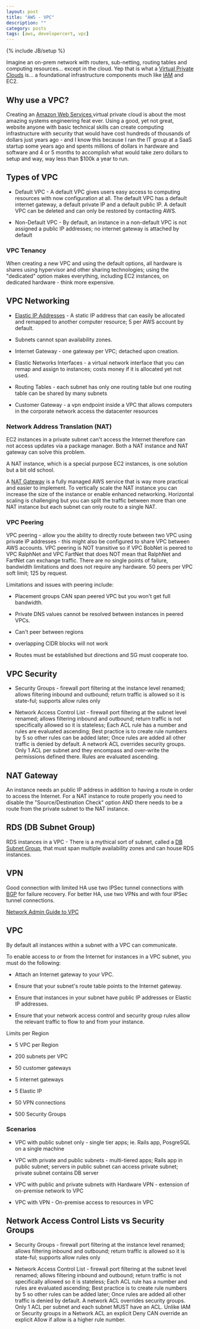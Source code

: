 ```yaml
---
layout: post
title: "AWS - VPC"
description: ""
category: posts
tags: [aws, developercert, vpc]
---
```

{% include JB/setup %}


Imagine an on-prem network with routers, sub-netting, routing tables and computing resources... except in the cloud. Yep that is what a [Virtual Private Clouds](https://aws.amazon.com/vpc/) is... a foundational infrastructure components much like [IAM](https://aws.amazon.com/iam/) and EC2.

## Why use a VPC?

Creating an [Amazon Web Services ](https://aws.amazon.com/) virtual private cloud is about the most amazing systems engineering feat ever. Using a good, yet not great, website anyone with basic technical skills can create computing infrastructure with security that would have cost hundreds of thousands of dollars just years ago - and I know this because I ran the IT group at a SaaS startup some years ago and spents millions of dollars in hardware and software and 4 or 5 months to accomplish what would take zero dollars to setup and way, way less than $100k a year to run.

## Types of VPC

* Default VPC - A default VPC gives users easy access to computing resources with now configuration at all. The default VPC has a default internet gateway, a default private IP and a default public IP. A default VPC can be deleted and can only be restored by contacting AWS.

* Non-Default VPC - By default, an instance in a non-default VPC is not assigned a public IP addresses; no internet gateway is attached by default

### VPC Tenancy

When creating a new VPC and using the default options, all hardware is shares using hypervisor and other sharing technologies; using the "dedicated" option makes everything, including EC2 instances, on dedicated hardware - think more expensive.

## VPC Networking

* [Elastic IP Addresses](http://docs.aws.amazon.com/AWSEC2/latest/UserGuide/elastic-ip-addresses-eip.html) - A static IP address that can easily be allocated and remapped to another computer resource; 5 per AWS account by default.

* Subnets cannot span availability zones. 

* Internet Gateway - one gateway per VPC; detached upon creation.

* Elastic Networks Interfaces - a virtual network interface that you can remap and assign to instances; costs money if it is allocated yet not used.

* Routing Tables - each subnet has only one routing table but one routing table can be shared by many subnets

* Customer Gateway - a vpn endpoint inside a VPC that allows computers in the corporate network access the datacenter resources 

### Network Address Translation (NAT) 

EC2 instances in a private subnet can't access the Internet therefore can not access updates via a package manager. Both a NAT instance and NAT gateway can solve this problem. 

A NAT instance, which is a special purpose EC2 instances, is one solution but a bit old school. 

A [NAT Gateway](http://docs.aws.amazon.com/AmazonVPC/latest/UserGuide/vpc-nat-gateway.html) is a fully managed AWS service that is way more practical and easier to implement. To vertically scale the NAT instance you can increase the size of the instance or enable enhanced networking. Horizontal scaling is challenging but you can split the traffic between more than one NAT instance but each subnet can only route to a single NAT.

### VPC Peering

VPC peering - allow you the ability to directly route between two VPC using private IP addresses - this might also be configured to share VPC between AWS accounts. VPC peering is NOT transitive so if VPC BobNet is peered to VPC RalphNet and VPC FartNet that does NOT mean that RalphNet and FartNet can exchange traffic. There are no single points of failure, bandwidth limitations and does not require any hardware. 50 peers per VPC soft limit; 125 by request. 

Limitations and issues with peering include: 

- Placement groups CAN span peered VPC but you won't get full bandwidth.

- Private DNS values cannot be resolved between instances in peered VPCs.

- Can't peer between regions

- overlapping CIDR blocks will not work

- Routes must be established but directions and SG must cooperate too.

## VPC Security

* Security Groups - firewall port filtering at the instance level renamed; allows filtering inbound and outbound; return traffic is allowed so it is state-ful; supports allow rules only

* Network Access Control List - firewall port filtering at the subnet level renamed; allows filtering inbound and outbound; return traffic is not specifically allowed so it is stateless; Each ACL rule has a number and rules are evaluated ascending; Best practice is to create rule numbers by 5 so other rules can be added later; Once rules are added all other traffic is denied by default. A network ACL overrides security groups. Only 1 ACL per subnet and they encompass and over-write the permissions defined there. Rules are evaluated ascending.

## NAT Gateway

An instance needs an public IP address in addition to having a route in order to access the Internet. For a NAT instance to route properly you need to disable the "Source/Destination Check" option AND there needs to be a route from the private subnet to the NAT instance.

## RDS (DB Subnet Group)

RDS instances in a VPC - There is a mythical sort of subnet, called a [DB Subnet Group](http://docs.aws.amazon.com/AmazonRDS/latest/UserGuide/USER_VPC.WorkingWithRDSInstanceinaVPC.html), that must span multiple availability zones and can house RDS instances.  

## VPN

Good connection with limited HA use two IPSec tunnel connections with [BGP](https://en.wikipedia.org/wiki/Border_Gateway_Protocol#Requirements_of_a_router_for_use_of_BGP_for_Internet_and_backbone-of-backbones_purposes) for failure recovery. For better HA, use two VPNs and with four IPSec tunnel connections.

[Network Admin Guide to VPC](http://docs.aws.amazon.com/AmazonVPC/latest/NetworkAdminGuide/Introduction.html)

## VPC

By default all instances within a subnet with a VPC can communicate.

To enable access to or from the Internet for instances in a VPC subnet, you must do the following:

*  Attach an Internet gateway to your VPC.

* Ensure that your subnet's route table points to the Internet gateway.

* Ensure that instances in your subnet have public IP addresses or Elastic IP addresses.

* Ensure that your network access control and security group rules allow the relevant traffic to flow to and from your instance.

Limits per Region

- 5 VPC per Region 

- 200 subnets per VPC

- 50 customer gateways

- 5 internet gateways

- 5 Elastic IP 

- 50 VPN connections

- 500 Security Groups

### Scenarios

* VPC with public subnet only - single tier apps; ie. Rails app, PosgreSQL on a single machine

* VPC with private and public subnets - multi-tiered apps; Rails app in public subnet; servers in public subnet can access private subnet; private subnet contains DB server

* VPC with public and private subnets with Hardware VPN - extension of on-premise network to VPC

* VPC with VPN - On-premise access to resources in VPC

## Network Access Control Lists vs Security Groups

* Security Groups - firewall port filtering at the instance level renamed; allows filtering inbound and outbound; return traffic is allowed so it is state-ful; supports allow rules only

* Network Access Control List - firewall port filtering at the subnet level renamed; allows filtering inbound and outbound; return traffic is not specifically allowed so it is stateless; Each ACL rule has a number and rules are evaluated ascending; Best practice is to create rule numbers by 5 so other rules can be added later; Once rules are added all other traffic is denied by default. A network ACL overrides security groups. Only 1 ACL per subnet and each subnet MUST have an ACL. Unlike IAM or Security groups in a Network ACL an explicit Deny CAN override an explicit Allow if allow is a higher rule number.

